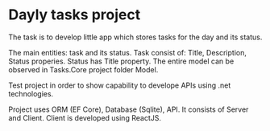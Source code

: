 # Dayly tasks project

The task is to develop little app which stores tasks for the day and its status.

The main entities: task and its status. 
Task consist of: Title, Description, Status properies. Status has Title property. 
The entire model can be observed in Tasks.Core project folder Model.

Test project in order to show capability to develope APIs using .net technologies. 

Project uses ORM (EF Core), Database (Sqlite), API.
It consists of Server and Client. Client is developed using ReactJS.

